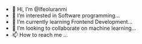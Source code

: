 - 👋 Hi, I’m @Ifeoluranmi
- 👀 I’m interested in Software programming...
- 🌱 I’m currently learning Frontend Development...
- 💞️ I’m looking to collaborate on machine learning...
- 📫 How to reach me ...

<!---
Ifeoluranmi/Ifeoluranmi is a ✨ special ✨ repository because its `README.md` (this file) appears on your GitHub profile.
You can click the Preview link to take a look at your changes.
--->
